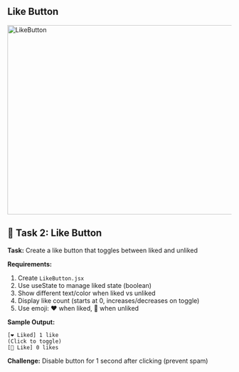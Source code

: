 ## Like Button
<img width="565" height="425" alt="LikeButton" src="https://github.com/user-attachments/assets/4727bd64-0eee-4d61-bb47-219f33edf023" />


## 🎯 Task 2: Like Button

**Task:** Create a like button that toggles between liked and unliked

**Requirements:**
1. Create `LikeButton.jsx`
2. Use useState to manage liked state (boolean)
3. Show different text/color when liked vs unliked
4. Display like count (starts at 0, increases/decreases on toggle)
5. Use emoji: ❤️ when liked, 🤍 when unliked

**Sample Output:**
```
[❤️ Liked] 1 like
(Click to toggle)
[🤍 Like] 0 likes
```

**Challenge:** Disable button for 1 second after clicking (prevent spam)
